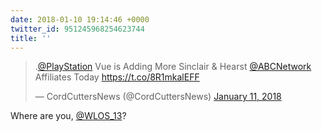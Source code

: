 ```yaml
---
date: 2018-01-10 19:14:46 +0000
twitter_id: 951245968254623744
title: ''
---
```


<blockquote class="twitter-tweet"><p lang="en" dir="ltr">.<a href="https://twitter.com/PlayStation?ref_src=twsrc%5Etfw">@PlayStation</a> Vue is Adding More Sinclair &amp; Hearst <a href="https://twitter.com/ABCNetwork?ref_src=twsrc%5Etfw">@ABCNetwork</a> Affiliates Today <a href="https://t.co/8R1mkalEFF">https://t.co/8R1mkalEFF</a></p>&mdash; CordCuttersNews (@CordCuttersNews) <a href="https://twitter.com/CordCuttersNews/status/951242962331029505?ref_src=twsrc%5Etfw">January 11, 2018</a></blockquote>
<script async src="https://platform.twitter.com/widgets.js" charset="utf-8"></script>

Where are you, [@WLOS_13](https://twitter.com/WLOS_13)?
